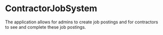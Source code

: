 # ContractorJobSystem
The application allows for admins to create job postings and for contractors to see and complete these job postings. 
